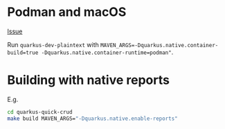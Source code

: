 # Podman and macOS

[Issue](https://github.com/quarkusio/quarkus/issues/33188)

Run `quarkus-dev-plaintext` with 
`MAVEN_ARGS=-Dquarkus.native.container-build=true -Dquarkus.native.container-runtime=podman"`.

# Building with native reports

E.g.

```bash
cd quarkus-quick-crud
make build MAVEN_ARGS="-Dquarkus.native.enable-reports"
```
